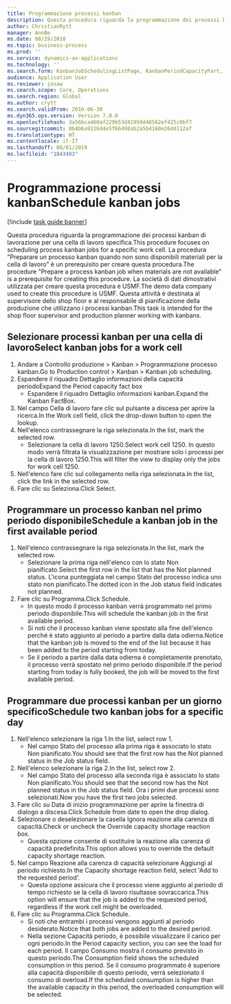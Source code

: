 ```yaml
---
title: Programmazione processi kanban
description: Questa procedura riguarda la programmazione dei processi kanban di lavorazione per una cella di lavoro specifica.
author: ChristianRytt
manager: AnnBe
ms.date: 08/29/2018
ms.topic: business-process
ms.prod: ''
ms.service: dynamics-ax-applications
ms.technology: ''
ms.search.form: KanbanJobSchedulingListPage, KanbanPeriodCapacityPart, SysLookupMultiSelectGrid, KanbanBoardScheduleJobForward
audience: Application User
ms.reviewer: josaw
ms.search.scope: Core, Operations
ms.search.region: Global
ms.author: crytt
ms.search.validFrom: 2016-06-30
ms.dyn365.ops.version: Version 7.0.0
ms.openlocfilehash: 3a56bca460af229b53d41959d48562ef425c0bf7
ms.sourcegitcommit: 8b4b6a9226d4e5f66498ab2a5b4160e26dd112af
ms.translationtype: HT
ms.contentlocale: it-IT
ms.lasthandoff: 08/01/2019
ms.locfileid: "1843483"
---
```

# <a name="schedule-kanban-jobs"></a><span data-ttu-id="2c21f-103">Programmazione processi kanban</span><span class="sxs-lookup"><span data-stu-id="2c21f-103">Schedule kanban jobs</span></span>

[!include [task guide banner](../../includes/task-guide-banner.md)]

<span data-ttu-id="2c21f-104">Questa procedura riguarda la programmazione dei processi kanban di lavorazione per una cella di lavoro specifica.</span><span class="sxs-lookup"><span data-stu-id="2c21f-104">This procedure focuses on scheduling process kanban jobs for a specific work cell.</span></span> <span data-ttu-id="2c21f-105">La procedura "Preparare un processo kanban quando non sono disponibili materiali per la cella di lavoro" è un prerequisito per creare questa procedura.</span><span class="sxs-lookup"><span data-stu-id="2c21f-105">The procedure "Prepare a process kanban job when materials are not available" is a prerequisite for creating this procedure.</span></span> <span data-ttu-id="2c21f-106">La società di dati dimostrativi utilizzata per creare questa procedura è USMF.</span><span class="sxs-lookup"><span data-stu-id="2c21f-106">The demo data company used to create this procedure is USMF.</span></span> <span data-ttu-id="2c21f-107">Questa attività è destinata al supervisore dello shop floor e al responsabile di pianificazione della produzione che utilizzano i processi kanban.</span><span class="sxs-lookup"><span data-stu-id="2c21f-107">This task is intended for the shop floor supervisor and production planner working with kanbans.</span></span>


## <a name="select-kanban-jobs-for-a-work-cell"></a><span data-ttu-id="2c21f-108">Selezionare processi kanban per una cella di lavoro</span><span class="sxs-lookup"><span data-stu-id="2c21f-108">Select kanban jobs for a work cell</span></span>
1. <span data-ttu-id="2c21f-109">Andare a Controllo produzione > Kanban > Programmazione processo kanban.</span><span class="sxs-lookup"><span data-stu-id="2c21f-109">Go to Production control > Kanban > Kanban job scheduling.</span></span>
2. <span data-ttu-id="2c21f-110">Espandere il riquadro Dettaglio informazioni della capacità periodo</span><span class="sxs-lookup"><span data-stu-id="2c21f-110">Expand the Period capacity fact box</span></span>
    * <span data-ttu-id="2c21f-111">Espandere il riquadro Dettaglio informazioni kanban.</span><span class="sxs-lookup"><span data-stu-id="2c21f-111">Expand the Kanban FactBox.</span></span>  
3. <span data-ttu-id="2c21f-112">Nel campo Cella di lavoro fare clic sul pulsante a discesa per aprire la ricerca.</span><span class="sxs-lookup"><span data-stu-id="2c21f-112">In the Work cell field, click the drop-down button to open the lookup.</span></span>
4. <span data-ttu-id="2c21f-113">Nell'elenco contrassegnare la riga selezionata.</span><span class="sxs-lookup"><span data-stu-id="2c21f-113">In the list, mark the selected row.</span></span>
    * <span data-ttu-id="2c21f-114">Selezionare la cella di lavoro 1250.</span><span class="sxs-lookup"><span data-stu-id="2c21f-114">Select work cell 1250.</span></span> <span data-ttu-id="2c21f-115">In questo modo verrà filtrata la visualizzazione per mostrare solo i processi per la cella di lavoro 1250.</span><span class="sxs-lookup"><span data-stu-id="2c21f-115">This will filter the view to display only the jobs for work cell 1250.</span></span>  
5. <span data-ttu-id="2c21f-116">Nell'elenco fare clic sul collegamento nella riga selezionata.</span><span class="sxs-lookup"><span data-stu-id="2c21f-116">In the list, click the link in the selected row.</span></span>
6. <span data-ttu-id="2c21f-117">Fare clic su Seleziona.</span><span class="sxs-lookup"><span data-stu-id="2c21f-117">Click Select.</span></span>

## <a name="schedule-a-kanban-job-in-the-first-available-period"></a><span data-ttu-id="2c21f-118">Programmare un processo kanban nel primo periodo disponibile</span><span class="sxs-lookup"><span data-stu-id="2c21f-118">Schedule a kanban job in the first available period</span></span>
1. <span data-ttu-id="2c21f-119">Nell'elenco contrassegnare la riga selezionata.</span><span class="sxs-lookup"><span data-stu-id="2c21f-119">In the list, mark the selected row.</span></span>
    * <span data-ttu-id="2c21f-120">Selezionare la prima riga nell'elenco con lo stato Non pianificato.</span><span class="sxs-lookup"><span data-stu-id="2c21f-120">Select the first row in the list that has the Not planned status.</span></span> <span data-ttu-id="2c21f-121">L'icona punteggiata nel campo Stato del processo indica uno stato non pianificato.</span><span class="sxs-lookup"><span data-stu-id="2c21f-121">The dotted icon in the Job status field indicates not planned.</span></span>  
2. <span data-ttu-id="2c21f-122">Fare clic su Programma.</span><span class="sxs-lookup"><span data-stu-id="2c21f-122">Click Schedule.</span></span>
    * <span data-ttu-id="2c21f-123">In questo modo il processo kanban verrà programmato nel primo periodo disponibile.</span><span class="sxs-lookup"><span data-stu-id="2c21f-123">This will schedule the kanban job in the first available period.</span></span>  
    * <span data-ttu-id="2c21f-124">Si noti che il processo kanban viene spostato alla fine dell'elenco perché è stato aggiunto al periodo a partire dalla data odierna.</span><span class="sxs-lookup"><span data-stu-id="2c21f-124">Notice that the kanban job is moved to the end of the list because it has been added to the period starting from today.</span></span>  
    * <span data-ttu-id="2c21f-125">Se il periodo a partire dalla data odierna è completamente prenotato, il processo verrà spostato nel primo periodo disponibile.</span><span class="sxs-lookup"><span data-stu-id="2c21f-125">If the period starting from today is fully booked, the job will be moved to the first available period.</span></span>  

## <a name="schedule-two-kanban-jobs-for-a-specific-day"></a><span data-ttu-id="2c21f-126">Programmare due processi kanban per un giorno specifico</span><span class="sxs-lookup"><span data-stu-id="2c21f-126">Schedule two kanban jobs for a specific day</span></span>
1. <span data-ttu-id="2c21f-127">Nell'elenco selezionare la riga 1.</span><span class="sxs-lookup"><span data-stu-id="2c21f-127">In the list, select row 1.</span></span>
    * <span data-ttu-id="2c21f-128">Nel campo Stato del processo alla prima riga è associato lo stato Non pianificato.</span><span class="sxs-lookup"><span data-stu-id="2c21f-128">You should see that the first row has the Not planned status in the Job status field.</span></span>  
2. <span data-ttu-id="2c21f-129">Nell'elenco selezionare la riga 2.</span><span class="sxs-lookup"><span data-stu-id="2c21f-129">In the list, select row 2.</span></span>
    * <span data-ttu-id="2c21f-130">Nel campo Stato del processo alla seconda riga è associato lo stato Non pianificato.</span><span class="sxs-lookup"><span data-stu-id="2c21f-130">You should see that the second row has the Not planned status in the Job status field.</span></span> <span data-ttu-id="2c21f-131">Ora i primi due processi sono selezionati.</span><span class="sxs-lookup"><span data-stu-id="2c21f-131">Now you have the first two jobs selected.</span></span>  
3. <span data-ttu-id="2c21f-132">Fare clic su Data di inizio programmazione per aprire la finestra di dialogo a discesa.</span><span class="sxs-lookup"><span data-stu-id="2c21f-132">Click Schedule from date to open the drop dialog.</span></span>
4. <span data-ttu-id="2c21f-133">Selezionare o deselezionare la casella Ignora reazione alla carenza di capacità.</span><span class="sxs-lookup"><span data-stu-id="2c21f-133">Check or uncheck the Override capacity shortage reaction box.</span></span>
    * <span data-ttu-id="2c21f-134">Questa opzione consente di sostituire la reazione alla carenza di capacità predefinita.</span><span class="sxs-lookup"><span data-stu-id="2c21f-134">This option allows you to override the default capacity shortage reaction.</span></span>  
5. <span data-ttu-id="2c21f-135">Nel campo Reazione alla carenza di capacità selezionare Aggiungi al periodo richiesto.</span><span class="sxs-lookup"><span data-stu-id="2c21f-135">In the Capacity shortage reaction field, select 'Add to the requested period'.</span></span>
    * <span data-ttu-id="2c21f-136">Questa opzione assicura che il processo viene aggiunto al periodo di tempo richiesto se la cella di lavoro risultasse sovraccarica.</span><span class="sxs-lookup"><span data-stu-id="2c21f-136">This option will ensure that the job is added to the requested period, regardless if the work cell might be overloaded.</span></span>  
6. <span data-ttu-id="2c21f-137">Fare clic su Programma.</span><span class="sxs-lookup"><span data-stu-id="2c21f-137">Click Schedule.</span></span>
    * <span data-ttu-id="2c21f-138">Si noti che entrambi i processi vengono aggiunti al periodo desiderato.</span><span class="sxs-lookup"><span data-stu-id="2c21f-138">Notice that both jobs are added to the desired period.</span></span>  
    * <span data-ttu-id="2c21f-139">Nella sezione Capacità periodo, è possibile visualizzare il carico per ogni periodo.</span><span class="sxs-lookup"><span data-stu-id="2c21f-139">In the Period capacity section, you can see the load for each period.</span></span> <span data-ttu-id="2c21f-140">Il campo Consumo mostra il consumo previsto in questo periodo.</span><span class="sxs-lookup"><span data-stu-id="2c21f-140">The Consumption field shows the scheduled consumption in this period.</span></span> <span data-ttu-id="2c21f-141">Se il consumo programmato è superiore alla capacità disponibile di questo periodo, verrà selezionato il consumo di overload.</span><span class="sxs-lookup"><span data-stu-id="2c21f-141">If the scheduled consumption is higher than the available capacity in this period, the overloaded consumption will be selected.</span></span>  

